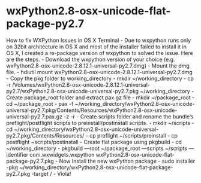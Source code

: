 # wxPython2.8-osx-unicode-flat-package-py2.7
How to fix WXPython Issues in OS X Terminal  - Due to wxpython runs only on 32bit architecture in OS X and most of the installer failed to install it in OS X, I created a re-package version of wxpython to solved the issue. Here are the steps.  - Download the wxpython version of your choice (e.g. wxPython2.8-osx-unicode-2.8.12.1-universal-py2.7.dmg) - Mount the dmg file.     - hdiutil mount wxPython2.8-osx-unicode-2.8.12.1-universal-py2.7.dmg - Copy the pkg folder to working_directory     - mkdir ~/working_directory     - cp -r  /Volumes/wxPython2.8-osx-unicode-2.8.12.1-universal-py2.7/wxPython2.8-osx-unicode-universal-py2.7.pkg ~/working_directory - Create package_root folder and extract pax.gz file     - mkdir ~/package_root     - cd ~/package_root     - pax -f ~/working_directory/wxPython2.8-osx-unicode-universal-py2.7.pkg/Contents/Resources/wxPython2.8-osx-unicode-universal-py2.7.pax.gz -z -r - Create scripts folder and rename the bundle’s preflight/postflight scripts to preinstall/postinstall scripts.     - mkdir ~/scripts     - cd ~/working_directory/wxPython2.8-osx-unicode-universal-py2.7.pkg/Contents/Resources/     - cp preflight ~/scripts/preinstall     - cp postflight ~scripts/postinstall - Create flat package using pkgbuild     - cd ~/working_directory     - pkgbuild —root ~/package_root —scripts ~/scripts —identifier com.wxwidgets.wxpython wxPython2.8-osx-unicode-flat-package-py2.7.pkg - Now Install the new wxPython package     - sudo installer -pkg ~/working_directory/wxPython2.8-osx-unicode-flat-package-py2.7.pkg -target / - Viola!
